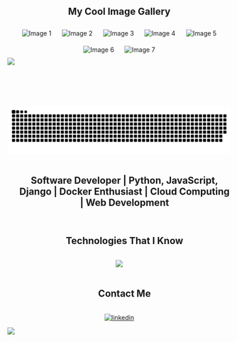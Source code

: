 <!-- Add your image here with size -->
<!-- Image Gallery -->
<div align="center">
  <h2>My Cool Image Gallery</h2>

  <!-- Image 1 -->
  <img src="https://skaitech.al/wp-content/uploads/2024/01/Screenshot-2024-01-11-173418.png" alt="Image 1" width="200" height="150" style="margin: 10px;">

  <!-- Add the rest of your images similarly -->
  <!-- Image 2 -->
  <img src="https://example.com/image2.jpg" alt="Image 2" width="200" height="150" style="margin: 10px;">

  <!-- Image 3 -->
  <img src="https://example.com/image3.jpg" alt="Image 3" width="200" height="150" style="margin: 10px;">

  <!-- Image 4 -->
  <img src="https://example.com/image4.jpg" alt="Image 4" width="200" height="150" style="margin: 10px;">

  <!-- Image 5 -->
  <img src="https://example.com/image5.jpg" alt="Image 5" width="200" height="150" style="margin: 10px;">

  <!-- Image 6 -->
  <img src="https://example.com/image6.jpg" alt="Image 6" width="200" height="150" style="margin: 10px;">

  <!-- Image 7 -->
  <img src="https://example.com/image7.jpg" alt="Image 7" width="200" height="150" style="margin: 10px;">
</div>


<!--horizontal divider(gradiant)-->
<img src="https://user-images.githubusercontent.com/73097560/115834477-dbab4500-a447-11eb-908a-139a6edaec5c.gif">

<div id="user-content-toc">
  <ul align="center">
    <summary><h1 style="display: inline-block"></h1></summary>
  </ul>
</div>

<!--- snake -->
<div align="center">
  <img  src="https://github.com/inerttila/Inerttila/blob/main/github_snake.svg"
       alt="snake" /></a>
</div>

<!--h2 without bottom border-->
<div id="user-content-toc">
  <ul align="center">
    <summary><h2 style="display: inline-block">Software Developer | Python, JavaScript, Django | Docker Enthusiast | Cloud Computing | Web Development</h2></summary>
  </ul>
</div>

<!--h1 without bottom border-->
<div id="user-content-toc">
  <ul align="center">
    <summary><h2 style="display: inline-block">Technologies That I Know</h2></summary>
  </ul>
</div>

<!--tech stack icons-->
<p align="center">
  <a href="https://skillicons.dev">
    <img src="https://skillicons.dev/icons?i=py,js,docker,django,linux,bootstrap,c,cpp,css,github,html,mysql,nextjs,react,ts,vscode&perline=14" />
  </a>
</p>



<!-- Connect with me -->
<!--h2 without bottom border-->
<div id="user-content-toc">
  <ul align="center">
    <summary><h2 style="display: inline-block">Contact Me</h2></summary>
  </ul>
</div>

<!--icons and links-->
<p align="center">
<a href="https://al.linkedin.com/in/inerttila" target="blank"><img align="center" src="https://user-images.githubusercontent.com/88904952/234979284-68c11d7f-1acc-4f0c-ac78-044e1037d7b0.png" alt="linkedin" height="50" width="50" /></a>
</p>

<!--profile visit count-->
<div align="center">
    
</div>

<!--horizontal divider(gradiant)-->
<img src="https://user-images.githubusercontent.com/73097560/115834477-dbab4500-a447-11eb-908a-139a6edaec5c.gif">
